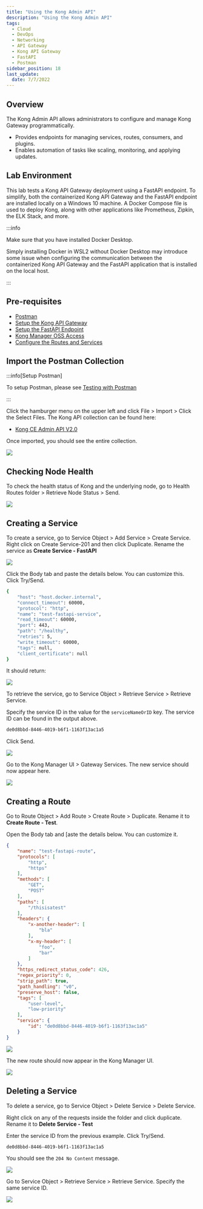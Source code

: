 ```yaml
---
title: "Using the Kong Admin API"
description: "Using the Kong Admin API"
tags: 
  - Cloud
  - DevOps
  - Networking 
  - API Gateway
  - Kong API Gateway
  - FastAPI 
  - Postman
sidebar_position: 18
last_update:
  date: 7/7/2022
---
```


## Overview

The Kong Admin API allows administrators to configure and manage Kong Gateway programmatically.

- Provides endpoints for managing services, routes, consumers, and plugins.  
- Enables automation of tasks like scaling, monitoring, and applying updates.  

## Lab Environment

This lab tests a Kong API Gateway deployment using a FastAPI endpoint. To simplify, both the containerized Kong API Gateway and the FastAPI endpoint are installed locally on a Windows 10 machine. A Docker Compose file is used to deploy Kong, along with other applications like Prometheus, Zipkin, the ELK Stack, and more.

:::info 

Make sure that you have installed Docker Desktop. 

Simply installing Docker in WSL2 without Docker Desktop may introduce some issue when configuring the communication between the containerized Kong API Gateway and the FastAPI application that is installed on the local host.

:::


## Pre-requisites 

- [Postman](https://www.postman.com/downloads/)
- [Setup the Kong API Gateway](/docs/021-Software-Engineering/017-Kong-API-Gateway/015-Containerized-Kong-and-Other-Apps.md)
- [Setup the FastAPI Endpoint](/docs/021-Software-Engineering/017-Kong-API-Gateway/016-Testing-wth-an-FastAPI-Endpoint.md#setup-the-api-endpoint)
- [Kong Manager OSS Access](/docs/021-Software-Engineering/017-Kong-API-Gateway/015-Containerized-Kong-and-Other-Apps.md)
- [Configure the Routes and Services](/docs/021-Software-Engineering/017-Kong-API-Gateway/016-Testing-wth-an-FastAPI-Endpoint.md)

## Import the Postman Collection 

:::info[Setup Postman]

To setup Postman, please see [Testing with Postman](/docs/021-Software-Engineering/017-Kong-API-Gateway/016-Testing-wth-an-FastAPI-Endpoint.md#testing-with-postman)

:::

Click the hamburger menu on the upper left and click File > Import > Click the Select Files.
The Kong API collection can be found here:

- [Kong CE Admin API V2.0](https://github.com/joseeden/joeden/tree/master/assets/postman-collections/kong)

Once imported, you should see the entire collection.

![](/img/docs/12022024-kong-gw-import-kong-api-collection.png)


## Checking Node Health

To check the health status of Kong and the underlying node, go to Health Routes folder > Retrieve Node Status > Send.

![](/img/docs/12022024-kong-gw-kong-admin-api-retrieve-node-status.png)


## Creating a Service

To create a service, go to Service Object > Add Service > Create Service. Right click on Create Service-201 and then click Duplicate. Rename the service as **Create Service - FastAPI**

![](/img/docs/12022024-kong-gw-kong-admin-api-duplicate-create-service.png)

Click the Body tab and paste the details below. You can customize this. Click Try/Send.

```bash
{
    "host": "host.docker.internal",
    "connect_timeout": 60000,
    "protocol": "http",
    "name": "test-fastapi-service",
    "read_timeout": 60000,
    "port": 443,
    "path": "/healthy",
    "retries": 5,
    "write_timeout": 60000,
    "tags": null,
    "client_certificate": null
} 
```

It should return:

![](/img/docs/12022024-kong-gw-kong-admin-api-new-service-correct.png)

To retrieve the service, go to Service Object > Retrieve Service > Retrieve Service.

Specify the service ID in the value for the `serviceNameOrID` key. The service ID can be found in the output above.

```bash
de0d8bbd-8446-4019-b6f1-1163f13ac1a5 
```

Click Send.

![](/img/docs/12022024-kong-gw-kong-admin-api-new-service-retrieve.png)

Go to the Kong Manager UI > Gateway Services. The new service should now appear here.

![](/img/docs/12022024-kong-gw-kong-admin-api-new-service-appear-in-kong-manager-ui.png)

## Creating a Route 

Go to Route Object > Add Route > Create Route > Duplicate. Rename it to **Create Route - Test**.

Open the Body tab and [aste the details below. You can customize it.

```json
{
	"name": "test-fastapi-route",
	"protocols": [
		"http",
		"https"
	],
	"methods": [
		"GET",
		"POST"
	],
	"paths": [
		"/thisisatest"
	],
	"headers": {
		"x-another-header": [
			"bla"
		],
		"x-my-header": [
			"foo",
			"bar"
		]
	},
	"https_redirect_status_code": 426,
	"regex_priority": 0,
	"strip_path": true,
	"path_handling": "v0",
	"preserve_host": false,
	"tags": [
		"user-level",
		"low-priority"
	],
	"service": {
		"id": "de0d8bbd-8446-4019-b6f1-1163f13ac1a5"
	}
} 
```

![](/img/docs/12022024-kong-gw-kong-admin-api-add-new-route.png)

The new route should now appear in the Kong Manager UI. 

![](/img/docs/12022024-kong-gw-kong-admin-api-add-new-route-APPEAR-IN-kong-manager-ui.png)


## Deleting a Service

To delete a service, go to Service Object > Delete Service > Delete Service. 

Right click on any of the requests inside the folder and click duplicate. Rename it to **Delete Service - Test**

Enter the service ID from the previous example. Click Try/Send.

```bash
de0d8bbd-8446-4019-b6f1-1163f13ac1a5 
```

You should see the `204 No Content` message. 

![](/img/docs/12022024-kong-gw-kong-admin-api-delete-new-service.png)

Go to Service Object > Retrieve Service > Retrieve Service. Specify the same service ID. 

![](/img/docs/12022024-kong-gw-kong-admin-api-delete-new-service-not-found.png)

